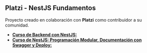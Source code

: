 ## Platzi - NestJS Fundamentos

Proyecto creado en colaboración con **Platzi** como contribuidor a su comunidad.

- [**Curso de Backend con NestJS:**](https://platzi.com/cursos/nestjs/)
- [**Curso de NestJS: Programación Modular, Documentación con Swagger y Deploy:**](https://platzi.com/cursos/nestjs-modular/)
